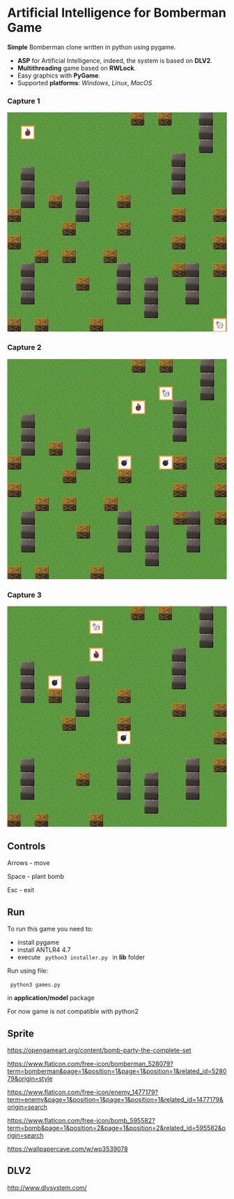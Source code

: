 # Artificial Intelligence for Bomberman Game
 
**Simple** Bomberman clone written in python using pygame. 
- **ASP** for Artificial Intelligence, indeed, the system is based on **DLV2**.
- **Multithreading** game based on **RWLock**.
- Easy graphics with **PyGame**.
- Supported **platforms**: _Windows_, _Linux_, _MacOS_

### Capture 1
![](screenshots/Capture1.PNG)

### Capture 2
![](screenshots/Capture2.PNG)

### Capture 3
![](screenshots/Capture3.PNG)
  
## Controls 
Arrows - move 

Space - plant bomb 

Esc - exit
 
## Run 
To run this game you need to:
 - install pygame 
 - install ANTLR4 4.7
 - execute `` 
            python3 installer.py 
            ``  in **lib** folder

Run using file:

`` 
python3 games.py 
`` 

in **application/model** package


 
For now game is not compatible with python2 
## Sprite 
 
https://opengameart.org/content/bomb-party-the-complete-set 

https://www.flaticon.com/free-icon/bomberman_528079?term=bomberman&page=1&position=1&page=1&position=1&related_id=528079&origin=style

https://www.flaticon.com/free-icon/enemy_1477179?term=enemy&page=1&position=1&page=1&position=1&related_id=1477179&origin=search

https://www.flaticon.com/free-icon/bomb_595582?term=bomb&page=1&position=2&page=1&position=2&related_id=595582&origin=search

https://wallpapercave.com/w/wp3539078
## DLV2 
http://www.dlvsystem.com/
